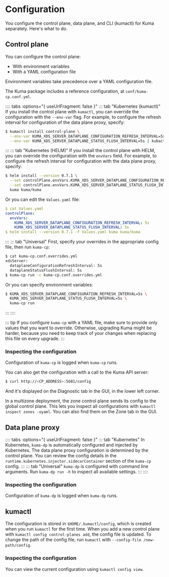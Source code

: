 # Configuration

You configure the control plane, data plane, and CLI (kumactl) for Kuma separately. Here's what to do.

## Control plane

You can configure the control plane:
- With environment variables
- With a YAML configuration file

Environment variables take precedence over a YAML configuration file.

The Kuma package includes a reference configuration, at `conf/kuma-cp.conf.yml`.

:::: tabs :options="{ useUrlFragment: false }"
::: tab "Kubernetes (kumactl)"
If you install the control plane with `kumactl`, you can override the configuration with the `--env-var` flag. For example, to configure the refresh interval for configuration of the data plane proxy, specify:
```sh
$ kumactl install control-plane \
  --env-var KUMA_XDS_SERVER_DATAPLANE_CONFIGURATION_REFRESH_INTERVAL=5s \
  --env-var KUMA_XDS_SERVER_DATAPLANE_STATUS_FLUSH_INTERVAL=5s | kubactl apply -f -
```
:::
::: tab "Kubernetes (HELM)"
If you install the control plane with HELM, you can override the configuration with the `envVars` field. For example, to configure the refresh interval for configuration with the data plane proxy, specify:
```sh
$ helm install --version 0.7.1 \
  --set controlPlane.envVars.KUMA_XDS_SERVER_DATAPLANE_CONFIGURATION_REFRESH_INTERVAL=5s \
  --set controlPlane.envVars.KUMA_XDS_SERVER_DATAPLANE_STATUS_FLUSH_INTERVAL=5s \
  kuma kuma/kuma
```

Or you can edit the `Values.yaml` file:
```yaml
$ cat Values.yaml 
controlPlane:
  envVars:
    KUMA_XDS_SERVER_DATAPLANE_CONFIGURATION_REFRESH_INTERVAL: 5s
    KUMA_XDS_SERVER_DATAPLANE_STATUS_FLUSH_INTERVAL: 5s
$ helm install --version 0.7.1 -f Values.yaml kuma kuma/kuma
```
:::
::: tab "Universal"
First, specify your overrides in the appropriate config file, then run `kuma-cp`:

```sh
$ cat kuma-cp.conf.overrides.yml
xdsServer:
  dataplaneConfigurationRefreshInterval: 5s
  dataplaneStatusFlushInterval: 5s
$ kuma-cp run -c kuma-cp.conf.overrides.yml
```

Or you can specify environment variables:

```sh
$ KUMA_XDS_SERVER_DATAPLANE_CONFIGURATION_REFRESH_INTERVAL=5s \
  KUMA_XDS_SERVER_DATAPLANE_STATUS_FLUSH_INTERVAL=5s \
  kuma-cp run
```
:::
::::

::: tip
If you configure `kuma-cp` with a YAML file, make sure to provide only values that you want to override.
Otherwise, upgrading Kuma might be harder, because you need to keep track of your changes when replacing this file on every upgrade.
:::

### Inspecting the configuration

Configuration of `kuma-cp` is logged when `kuma-cp` runs.

You can also get the configuration with a call to the Kuma API server:
```sh
$ curl http://<CP_ADDRESS>:5681/config
```
And it's displayed on the Diagnostic tab in the GUI, in the lower left corner.

In a multizone deployment, the zone control plane sends its config to the global control plane. This lets you inspect all configurations with `kumactl inspect zones -oyaml`. You can also find them on the Zone tab in the GUI.

## Data plane proxy

:::: tabs :options="{ useUrlFragment: false }"
::: tab "Kubernetes"
In Kubernetes, `kuma-dp` is automatically configured and injected by Kubernetes.
The data plane proxy configuration is determined by the control plane. You can review the config details in the `runtime.kubernetes.injector.sidecarContainer` section of the `kuma-cp` config.
:::
::: tab "Universal"
`kuma-dp` is configured with command line arguments. Run `kuma-dp run -h` to inspect all available settings.
:::
::::

### Inspecting the configuration

Configuration of `kuma-dp` is logged when `kuma-dp` runs.

## kumactl

The configuration is stored in `$HOME/.kumactl/config`, which is created when you run `kumactl` for the first time. 
When you add a new control plane with `kumactl config control-planes add`, the config file is updated.
To change the path of the config file, run `kumactl` with `--config-file /new-path/config`.

### Inspecting the configuration

You can view the current configuration using `kumactl config view`.
